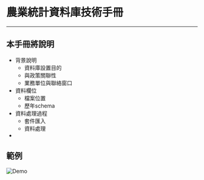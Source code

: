 # 農業統計資料庫技術手冊
----

## 本手冊將說明
- 背景說明
    + 資料庫設置目的
    + 與政策關聯性
    + 業務單位與聯絡窗口
- 資料欄位
    + 檔案位置
    + 歷年schema
- 資料處理過程
    + 套件匯入
    + 資料處理
- 

## 範例

![](https://trello-attachments.s3.amazonaws.com/5a0117d243de779b5875b2b7/5a0117d243de779b5875b330/996fc17cf6b9a7ba7d8e15249b94f122/readme_demo.png "Demo")
